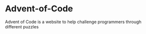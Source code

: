 # Advent-of-Code
Advent of Code is a website to help challenge programmers through different puzzles
